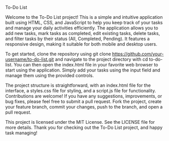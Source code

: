 To-Do List

Welcome to the To-Do List project! This is a simple and intuitive application built using HTML, CSS, and JavaScript to help you keep track of your tasks and manage your daily activities efficiently. The application allows you to add new tasks, mark tasks as completed, edit existing tasks, delete tasks, and filter tasks by their status (All, Completed, Pending). It features a responsive design, making it suitable for both mobile and desktop users.

To get started, clone the repository using git clone https://github.com/your-username/to-do-list.git and navigate to the project directory with cd to-do-list. You can then open the index.html file in your favorite web browser to start using the application. Simply add your tasks using the input field and manage them using the provided controls.

The project structure is straightforward, with an index.html file for the interface, a styles.css file for styling, and a script.js file for functionality. Contributions are welcome! If you have any suggestions, improvements, or bug fixes, please feel free to submit a pull request. Fork the project, create your feature branch, commit your changes, push to the branch, and open a pull request.

This project is licensed under the MIT License. See the LICENSE file for more details. Thank you for checking out the To-Do List project, and happy task managing!
